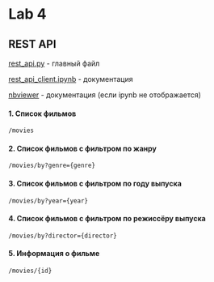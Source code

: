 # Lab 4
## REST API

[rest_api.py](rest_api.py) - главный файл

[rest_api_client.ipynb](rest_api_client.ipynb) - документация

[nbviewer](https://nbviewer.jupyter.org/github/euloo/information-retrieval/blob/master/api/rest_api_client.ipynb) - документация (если ipynb не отображается)
#### 1. Список фильмов
`/movies`
#### 2. Список фильмов с фильтром по жанру
`/movies/by?genre={genre}`
#### 3. Список фильмов с фильтром по году выпуска
`/movies/by?year={year}`
#### 4. Список фильмов с фильтром по режиссёру выпуска
`/movies/by?director={director}`
#### 5. Информация о фильме
`/movies/{id}`
